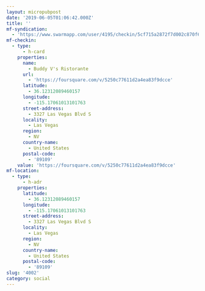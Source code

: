 ```yaml
---
layout: micropubpost
date: '2019-06-05T01:06:42.000Z'
title: ''
mf-syndication:
  - 'https://www.swarmapp.com/user/4195/checkin/5cf715a2872f7d002c870f6c'
mf-checkin:
  - type:
      - h-card
    properties:
      name:
        - Buddy V's Ristorante
      url:
        - 'https://foursquare.com/v/5250c77611d2a4ea83f9dcce'
      latitude:
        - 36.12312089460157
      longitude:
        - -115.17061013101763
      street-address:
        - 3327 Las Vegas Blvd S
      locality:
        - Las Vegas
      region:
        - NV
      country-name:
        - United States
      postal-code:
        - '89109'
    value: 'https://foursquare.com/v/5250c77611d2a4ea83f9dcce'
mf-location:
  - type:
      - h-adr
    properties:
      latitude:
        - 36.12312089460157
      longitude:
        - -115.17061013101763
      street-address:
        - 3327 Las Vegas Blvd S
      locality:
        - Las Vegas
      region:
        - NV
      country-name:
        - United States
      postal-code:
        - '89109'
slug: '4002'
category: social
---
```

